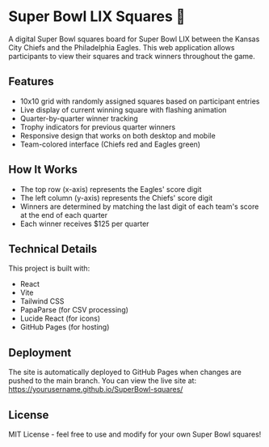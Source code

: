 # Super Bowl LIX Squares 🏈

A digital Super Bowl squares board for Super Bowl LIX between the Kansas City Chiefs and the Philadelphia Eagles. This web application allows participants to view their squares and track winners throughout the game.

## Features

- 10x10 grid with randomly assigned squares based on participant entries
- Live display of current winning square with flashing animation
- Quarter-by-quarter winner tracking
- Trophy indicators for previous quarter winners
- Responsive design that works on both desktop and mobile
- Team-colored interface (Chiefs red and Eagles green)

## How It Works

- The top row (x-axis) represents the Eagles' score digit
- The left column (y-axis) represents the Chiefs' score digit
- Winners are determined by matching the last digit of each team's score at the end of each quarter
- Each winner receives $125 per quarter

## Technical Details

This project is built with:
- React
- Vite
- Tailwind CSS
- PapaParse (for CSV processing)
- Lucide React (for icons)
- GitHub Pages (for hosting)

## Deployment

The site is automatically deployed to GitHub Pages when changes are pushed to the main branch. You can view the live site at: https://yourusername.github.io/SuperBowl-squares/

## License

MIT License - feel free to use and modify for your own Super Bowl squares!